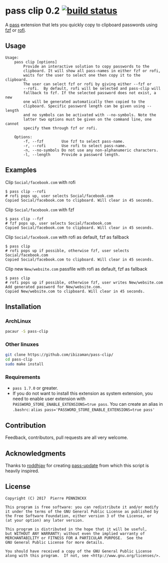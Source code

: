 # pass clip 0.2 [![build status][build-img]][build-url]

A [pass](https://www.passwordstore.org/) extension that lets you quickly copy
to clipboard passwords using [fzf](https://github.com/junegunn/fzf) or
[rofi](https://davedavenport.github.io/rofi/).


## Usage

```
Usage:
    pass clip [options]
        Provide an interactive solution to copy passwords to the
        clipboard. It will show all pass-names in either fzf or rofi,
        waits for the user to select one then copy it to the clipboard.
        The user can select fzf or rofi by giving either --fzf or
        --rofi.  By default, rofi will be selected and pass-clip will
        fallback to fzf. If the selected password does not exist, a new
        one will be generated automatically then copied to the
        clipboard. Specific password length can be given using --length
        and no symbols can be activated with --no-symbols. Note the
        latter two options must be given on the command line, one cannot
        specify them through fzf or rofi.

    Options:
        -f, --fzf        Use fzf to select pass-name.
        -r, --rofi       Use rofi to select pass-name.
        -n, --no-symbols Do not use any non-alphanumeric characters.
        -l, --length     Provide a password length.
```


## Examples

Clip `Social/facebook.com` with rofi
```
$ pass clip --rofi
# rofi pops up, user selects Social/facebook.com
Copied Social/facebook.com to clipboard. Will clear in 45 seconds.
```

Clip `Social/facebook.com` with fzf
```
$ pass clip --fzf
# fzf pops up, user selects Social/facebook.com
Copied Social/facebook.com to clipboard. Will clear in 45 seconds.
```

Clip `Social/facebook.com` with rofi as default, fzf as fallback
```
$ pass clip
# rofi pops up if possible, otherwise fzf, user selects Social/facebook.com
Copied Social/facebook.com to clipboard. Will clear in 45 seconds.
```

Clip new `New/website.com` passfile with rofi as default, fzf as fallback
```
$ pass clip
# rofi pops up if possible, otherwise fzf, user writes New/website.com
Add generated password for New/website.com.
Copied New/website.com to clipboard. Will clear in 45 seconds.
```


## Installation


### ArchLinux

```sh
pacaur -S pass-clip
```


### Other linuxes

```sh
git clone https://github.com/ibizaman/pass-clip/
cd pass-clip
sudo make install
```


### Requirements

* `pass 1.7.0` or greater.
* If you do not want to install this extension as system extension, you need to
enable user extension with `PASSWORD_STORE_ENABLE_EXTENSIONS=true pass`. You can
create an alias in `.bashrc`: `alias pass='PASSWORD_STORE_ENABLE_EXTENSIONS=true pass'`


## Contribution

Feedback, contributors, pull requests are all very welcome.


## Acknowledgments

Thanks to [roddhjav](https://github.com/roddhjav) for creating
[pass-update](https://github.com/roddhjav/pass-update) from which this
script is heavily inspired.


## License

```
Copyright (C) 2017  Pierre PENNINCKX

This program is free software: you can redistribute it and/or modify
it under the terms of the GNU General Public License as published by
the Free Software Foundation, either version 3 of the License, or
(at your option) any later version.

This program is distributed in the hope that it will be useful,
but WITHOUT ANY WARRANTY; without even the implied warranty of
MERCHANTABILITY or FITNESS FOR A PARTICULAR PURPOSE.  See the
GNU General Public License for more details.

You should have received a copy of the GNU General Public License
along with this program.  If not, see <http://www.gnu.org/licenses/>.
```

[build-img]: https://travis-ci.org/ibizaman/pass-clip.svg?branch=master
[build-url]: https://travis-ci.org/ibizaman/pass-clip
